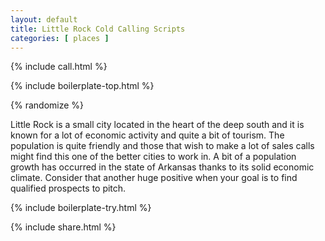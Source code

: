 ```yaml
---
layout: default
title: Little Rock Cold Calling Scripts
categories: [ places ]
---
```


{% include call.html %}

{% include boilerplate-top.html %}


{% randomize %}

Little Rock is a small city located in the heart of the deep south and it is known for a lot of economic activity and quite a bit of tourism. The population is quite friendly and those that wish to make a lot of sales calls might find this one of the better cities to work in. A bit of a population growth has occurred in the state of Arkansas thanks to its solid economic climate. Consider that another huge positive when your goal is to find qualified prospects to pitch.

{% include boilerplate-try.html %}

{% include share.html %}